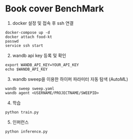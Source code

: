 # Book cover BenchMark

1. docker 설정 및 접속 후 ssh 연결
```shell
docker-compose up -d
docker attach food-kt
passwd
service ssh start
```

2. wandb api key 등록 및 확인
```shell
export WANDB_API_KEY=YOUR_API_KEY
echo $WANDB_API_KEY
```

3. wandb sweep을 이용한 하이퍼 파라미터 자동 탐색 (AutoML)
```shell
wandb sweep sweep.yaml
wandb agent <USERNAME/PROJECTNAME/SWEEPID>
```

4. 학습
```shell
python train.py
```

5. 인퍼런스
```shell
python inference.py
```